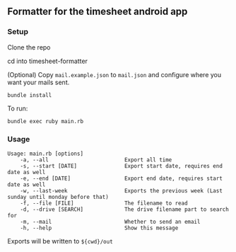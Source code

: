 ## Formatter for the timesheet android app

### Setup

Clone the repo

cd into timesheet-formatter

(Optional) Copy `mail.example.json` to `mail.json` and configure where you want your mails sent.


```
bundle install
```

To run:

```
bundle exec ruby main.rb
```

### Usage

```
Usage: main.rb [options]
    -a, --all                        Export all time
    -s, --start [DATE]               Export start date, requires end date as well
    -e, --end [DATE]                 Export end date, requires start date as well
    -w, --last-week                  Exports the previous week (Last sunday until monday before that)
    -f, --file [FILE]                The filename to read
    -d, --drive [SEARCH]             The drive filename part to search for
    -m, --mail                       Whether to send an email
    -h, --help                       Show this message

```
Exports will be written to `${cwd}/out`



